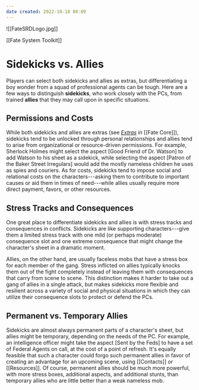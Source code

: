 ```yaml
---
date created: 2022-10-18 08:09
---
```


![[FateSRDLogo.jpg]]

[[Fate System Toolkit]]

# Sidekicks vs. Allies

Players can select both sidekicks and allies as extras, but
differentiating a boy wonder from a squad of professional agents can be
tough. Here are a few ways to distinguish **sidekicks**, who work
closely with the PCs, from trained **allies** that they may call upon in
specific situations.

## Permissions and Costs

While both sidekicks and allies are extras (see
_[Extras](https://fate-core/extras/index.html)_ in [[Fate Core]]), sidekicks
tend to be unlocked through personal relationships and allies tend to
arise from organizational or resource-driven permissions. For example,
Sherlock Holmes might select the aspect [Good Friend of Dr.
Watson] to add Watson to his sheet as a sidekick, while
selecting the aspect [Patron of the Baker Street Irregulars]
would add the mostly nameless children he uses as spies and couriers. As
for costs, sidekicks tend to impose social and relational costs on the
characters---asking them to contribute to important causes or aid them
in times of need---while allies usually require more direct payment,
favors, or other resources.

## Stress Tracks and Consequences

One great place to differentiate sidekicks and allies is with stress
tracks and consequences in conflicts. Sidekicks are like supporting
characters---give them a limited stress track with one mild (or perhaps
moderate) consequence slot and one extreme consequence that might change
the character's sheet in a dramatic moment.

Allies, on the other hand, are usually faceless mobs that have a stress
box for each member of the gang. Stress inflicted on allies typically
knocks them out of the fight completely instead of leaving them with
consequences that carry from scene to scene. This distinction makes it
harder to take out a gang of allies in a single attack, but makes
sidekicks more flexible and resilient across a variety of social and
physical situations in which they can utilize their consequence slots to
protect or defend the PCs.

## Permanent vs. Temporary Allies

Sidekicks are almost always permanent parts of a character's sheet, but
allies might be temporary, depending on the needs of the PC. For
example, an intelligence officer might take the aspect [Sent by the
Feds] to have a set of Federal Agents on call, at the cost of a
point of refresh. It's equally feasible that such a character could
forgo such permanent allies in favor of creating an advantage for an
upcoming scene, using [[Contacts]] or [[Resources]]. Of course, permanent allies
should be much more powerful, with more stress boxes, additional
aspects, and additional stunts, than temporary allies who are little
better than a weak nameless mob.

